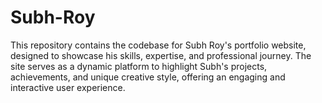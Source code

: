 # Subh-Roy
This repository contains the codebase for Subh Roy's portfolio website, designed to showcase his skills, expertise, and professional journey. The site serves as a dynamic platform to highlight Subh's projects, achievements, and unique creative style, offering an engaging and interactive user experience.
